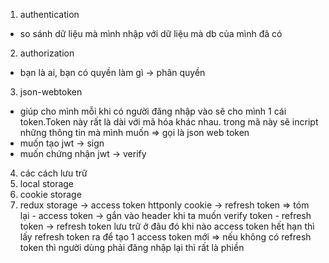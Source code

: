 1. authentication
  - so sánh dữ liệu mà mình nhập với dữ liệu mà db của mình đã có
2. authorization
  - bạn là ai, bạn có quyền làm gì -> phân quyền
3. json-webtoken
  - giúp cho mình mỗi khi có người đăng nhập vào sẽ cho mình 1 cái token.Token này rất là dài với mã hóa khác nhau. trong mã này sẽ incript những thông tin mà mình muốn
  => gọi là json web token
  - muốn tạo jwt -> sign
  - muốn chứng nhận jwt -> verify
4. các cách lưu trữ
  1. local storage
  2. cookie storage
  3. redux storage -> access token
    httponly cookie -> refresh token
  => tóm lại
    - access token -> gắn vào header khi ta muốn verify token
    - refresh token -> refresh token lưu trữ ở đâu đó khi nào access token hết hạn thì lấy refresh token ra để tạo 1 access token mới => nếu không có refresh token thì người dùng phải đăng nhập lại thì rất là phiền